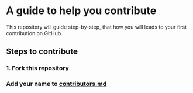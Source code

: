 # A guide to help you contribute
This repository will guide step-by-step, that how you will leads to your first contribution on GitHub. 

## Steps to contribute

### 1. Fork this repository

### Add your name to [contributors.md](CONTRIBUTORS.md)
